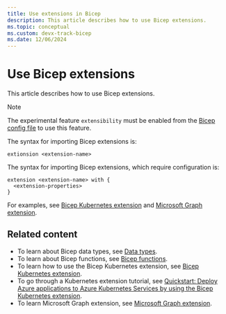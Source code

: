 ```yaml
---
title: Use extensions in Bicep
description: This article describes how to use Bicep extensions.
ms.topic: conceptual
ms.custom: devx-track-bicep
ms.date: 12/06/2024
---
```


# Use Bicep extensions

This article describes how to use Bicep extensions.

> [!NOTE]
> The experimental feature `extensibility` must be enabled from the [Bicep config file](./bicep-config.md#enable-experimental-features) to use this feature.

The syntax for importing Bicep extensions is:

```bicep
extionsion <extension-name>
```

The syntax for importing Bicep extensions, which require configuration is:

```bicep
extension <extension-name> with {
  <extension-properties>
}
```

For examples, see [Bicep Kubernetes extension](./bicep-kubernetes-extension.md) and [Microsoft Graph extension](https://aka.ms/graphbicep).

## Related content

- To learn about Bicep data types, see [Data types](./data-types.md).
- To learn about Bicep functions, see [Bicep functions](./bicep-functions.md).
- To learn how to use the Bicep Kubernetes extension, see [Bicep Kubernetes extension](./bicep-kubernetes-extension.md).
- To go through a Kubernetes extension tutorial, see [Quickstart: Deploy Azure applications to Azure Kubernetes Services by using the Bicep Kubernetes extension](/azure/aks/learn/quick-kubernetes-deploy-bicep-kubernetes-extension).
- To learn Microsoft Graph extension, see [Microsoft Graph extension](https://aka.ms/graphbicep).
